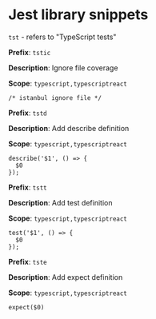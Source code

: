 # Jest library snippets

`tst` - refers to "TypeScript tests"

**Prefix**: `tstic`

**Description**: Ignore file coverage

**Scope**: `typescript,typescriptreact`

```
/* istanbul ignore file */
```

**Prefix**: `tstd`

**Description**: Add describe definition

**Scope**: `typescript,typescriptreact`

```
describe('$1', () => {
  $0
});
```

**Prefix**: `tstt`

**Description**: Add test definition

**Scope**: `typescript,typescriptreact`

```
test('$1', () => {
  $0
});
```

**Prefix**: `tste`

**Description**: Add expect definition

**Scope**: `typescript,typescriptreact`

```
expect($0)
```

